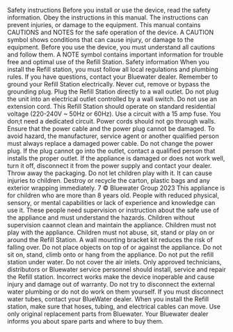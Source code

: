 Safety instructions Before you install or use the device, read the safety information. Obey the instructions in this manual. The instructions can prevent injuries, or damage to the equipment. This manual contains CAUTIONS and NOTES for the safe operation of the device. A CAUTION symbol shows conditions that can cause injury, or damage to the equipment. Before you use the device, you must understand all cautions and follow them. A NOTE symbol contains important information for trouble free and optimal use of the Refill Station. Safety information When you install the Refill station, you must follow all local regulations and plumbing rules. If you have questions, contact your Bluewater dealer. Remember to ground your Refill Station electrically. Never cut, remove or bypass the grounding plug. Plug the Refill Station  directly to a wall outlet. Do not plug the unit into an electrical outlet controlled by a wall switch. Do not use an extension cord. This Refill Station should operate on standard residential voltage (220-240V ~ 50Hz or 60Hz). Use a circuit with a 15 amp fuse. You don;t need a dedicated circuit. Power cords should not go through walls. Ensure that the power cable and the power plug cannot be damaged. To avoid hazard, the manufacturer, service agent or another qualified person must always replace a damaged power cable. Do not change the power plug. If the plug cannot go into the outlet, contact a qualified person that installs the proper outlet. If the appliance is damaged or does not work well, turn it off, disconnect it from the power supply and contact your dealer. Throw away the packaging. Do not let children play with it. It can cause injuries to children. Destroy or recycle the carton, plastic bags and any exterior wrapping immediately. 7 © Bluewater Group 2023 This appliance is for children who are more than 8 years old. People with reduced physical, sensory, or mental capabilities or lack of experience and knowledge can use it. These people need supervision or instruction about the safe use of the appliance and must understand the hazards. Children without supervision caannot clean and maintain the appliance. Children must not play with the appliance. Children must not abuse, sit, stand or play on or around the Refill Station. A wall mounting bracket kit reduces the risk of falling over. Do not place objects on top of or against the appliance. Do not sit on, stand, climb onto or hang from the appliance. Do not put the refill station under water. Do not cover the air inlets. Only approved technicians, distributors or Bluewater service personnel should install, service and repair the Refill station. Incorrect works make the device inoperable and cause injury and damage out of warranty. Do not try to disconnect the external water plumbing or do not do work on them yourself. If you must disconnect water tubes, contact your BlueWater dealer. When you install the Refill station, make sure that hoses, tubing, and electrical cables can move. Use only original replacement parts from Bluewater. Your Bluewater dealer informs you about spare parts and where to buy them.
